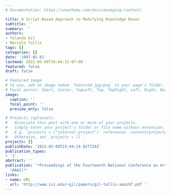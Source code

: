```yaml
---
# Documentation: https://wowchemy.com/docs/managing-content/

title: A Script-Based Approach to Modifying Knowledge Bases
subtitle: ''
summary: ''
authors:
- Yolanda Gil
- Marcelo Tallis
tags: []
categories: []
date: '1997-01-01'
lastmod: 2022-05-09T16:44:15-07:00
featured: false
draft: false

# Featured image
# To use, add an image named `featured.jpg/png` to your page's folder.
# Focal points: Smart, Center, TopLeft, Top, TopRight, Left, Right, BottomLeft, Bottom, BottomRight.
image:
  caption: ''
  focal_point: ''
  preview_only: false

# Projects (optional).
#   Associate this post with one or more of your projects.
#   Simply enter your project's folder or file name without extension.
#   E.g. `projects = ["internal-project"]` references `content/project/deep-learning/index.md`.
#   Otherwise, set `projects = []`.
projects: []
publishDate: '2022-05-09T23:44:14.927724Z'
publication_types:
- '1'
abstract: ''
publication: '*Proceedings of the Fourteenth National Conference on Artificial Intelligence
  (AAAI)*'
links:
- name: URL
  url: 'http://www.isi.edu/~gil/papers/gil-tallis-aaai97.pdf '
---
```

